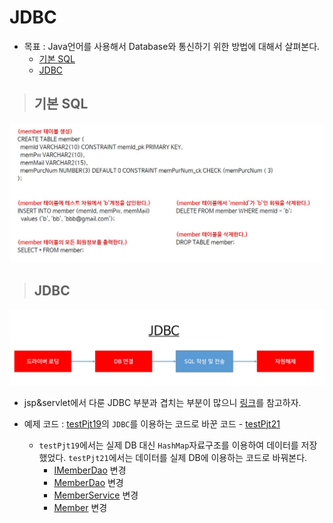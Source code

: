# JDBC

+ 목표 : Java언어를 사용해서 Database와 통신하기 위한 방법에 대해서 살펴본다.
    + [기본 SQL](https://github.com/journeytorainbow/Spring_study_note/blob/master/JDBC/%EB%A9%94%EB%AA%A8.md#%EA%B8%B0%EB%B3%B8-sql)
    + [JDBC](https://github.com/journeytorainbow/Spring_study_note/blob/master/JDBC/%EB%A9%94%EB%AA%A8.md#jdbc-1)

> ## 기본 SQL

<img src="https://github.com/journeytorainbow/Spring_study_note/blob/master/JDBC/img/img1.JPG?raw=true">

> ## JDBC

<img src="https://github.com/journeytorainbow/Spring_study_note/blob/master/JDBC/img/img2.JPG?raw=true">

+ jsp&servlet에서 다룬 JDBC 부분과 겹치는 부분이 많으니 [링크](https://github.com/journeytorainbow/JSP_Servlet_study_note/blob/master/JDBC/%EB%A9%94%EB%AA%A8.md)를 참고하자.

+ 예제 코드 : [testPjt19](https://github.com/journeytorainbow/Spring_study_note/tree/master/%EB%A6%AC%EB%8B%A4%EC%9D%B4%EB%A0%89%ED%8A%B8%26%EC%9D%B8%ED%84%B0%EC%85%89%ED%8A%B8/testPjt19)의 `JDBC`를 이용하는 코드로 바꾼 코드 - [testPjt21](https://github.com/journeytorainbow/Spring_study_note/tree/master/JDBC/testPjt21)
    + `testPjt19`에서는 실제 DB 대신 `HashMap`자료구조를 이용하여 데이터를 저장했었다. `testPjt21`에서는 데이터를 실제 DB에 이용하는 코드로 바꿔본다.
        + [IMemberDao](https://github.com/journeytorainbow/Spring_study_note/blob/master/JDBC/testPjt21/src/main/java/com/bs/lec23/member/dao/IMemberDao.java) 변경
        + [MemberDao](https://github.com/journeytorainbow/Spring_study_note/blob/master/JDBC/testPjt21/src/main/java/com/bs/lec23/member/dao/MemberDao.java) 변경
        + [MemberService](https://github.com/journeytorainbow/Spring_study_note/blob/master/JDBC/testPjt21/src/main/java/com/bs/lec23/member/service/MemberService.java) 변경
        + [Member](https://github.com/journeytorainbow/Spring_study_note/blob/master/JDBC/testPjt21/src/main/java/com/bs/lec23/member/Member.java) 변경